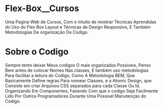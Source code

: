 # Flex-Box__Cursos
 Uma Pagina Web de Cursos, Com o intuito de mostrar Técnicas Aprendidas do Uso do Flex Box Layout e Técnicas de Design Responsivo, E Também Metodologias De organização De Codigo.

# Sobre o Codigo

 Sempre tento deixar Meus codigos O mais organizados Possiveis, Penso Bem antes de colocar Nomes Nas classes, E também uso metodologias Para facilitar a leitura do Codigo, Como A Metodologia BEM, Que Basicamente Define regras Para nomear Classes, e a Atomic Design, que Consiste em criar Arquivos CSS separados para cada Classe Ou Id, Organizando Em Componentes, Fazendo Com que o codigo Seja Facilmente Lido Por Outros Programadores Durante Uma Possivel Manutenção do Codigo.
